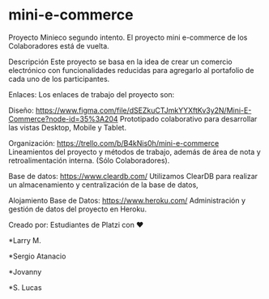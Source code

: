 # mini-e-commerce
Proyecto Minieco segundo intento. El proyecto mini e-commerce de los Colaboradores está de vuelta.

Descripción
Este proyecto se basa en la idea de crear un comercio electrónico con funcionalidades reducidas para agregarlo al portafolio de cada uno de los participantes.

Enlaces: Los enlaces de trabajo del proyecto son:

Diseño: https://www.figma.com/file/dSEZkuCTJmkYYXftKv3y2N/Mini-E-Commerce?node-id=35%3A204
Prototipado colaborativo para desarrollar las vistas Desktop, Mobile y Tablet.

Organización: https://trello.com/b/B4kNis0h/mini-e-commerce
Lineamientos del proyecto y métodos de trabajo, además de área de nota y retroalimentación interna. (Sólo Colaboradores).

Base de datos: https://www.cleardb.com/
Utilizamos ClearDB para realizar un almacenamiento y centralización de la base de datos,

Alojamiento Base de Datos:  https://www.heroku.com/
Administración y gestión de datos del proyecto en Heroku.



Creado por: Estudiantes de Platzi con ❤️

*Larry M.

*Sergio Atanacio

*Jovanny

*S. Lucas
